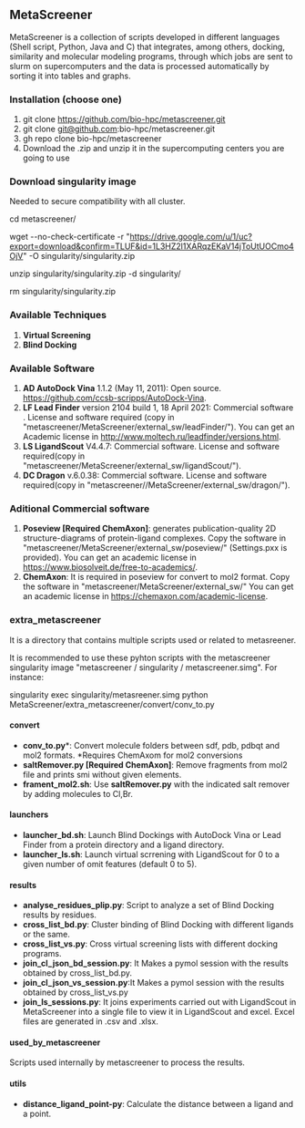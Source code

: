 ## MetaScreener
MetaScreener is a collection of scripts developed in different languages (Shell script, Python, Java and C) that integrates, among others, docking, similarity and molecular modeling programs, through which jobs are sent to slurm on supercomputers and the data is processed automatically by sorting it into tables and graphs. 

### Installation (choose one)
1. git clone https://github.com/bio-hpc/metascreener.git
2. git clone git@github.com:bio-hpc/metascreener.git
3. gh repo clone bio-hpc/metascreener
4. Download the .zip and unzip it in the supercomputing centers you are going to use 

### Download singularity image 
Needed to secure compatibility with all cluster.

cd metascreener/

wget --no-check-certificate -r "https://drive.google.com/u/1/uc?export=download&confirm=TLUF&id=1L3HZ2l1XARqzEKaV14jToUtUOCmo4OjV" -O singularity/singularity.zip

unzip singularity/singularity.zip -d singularity/

rm singularity/singularity.zip

### Available Techniques
1. **Virtual Screening**
2. **Blind Docking**

### Available Software
1. **AD AutoDock Vina** 1.1.2 (May 11, 2011):
   Open source. https://github.com/ccsb-scripps/AutoDock-Vina.                                
2. **LF Lead Finder** version 2104 build 1, 18 April 2021: 
   Commercial software . License and software required (copy in "metascreener/MetaScreener/external_sw/leadFinder/").
   You can get an Academic license in http://www.moltech.ru/leadfinder/versions.html.
3. **LS LigandScout** V4.4.7:
   Commercial software. License and software required(copy in "metascreener/MetaScreener/external_sw/ligandScout/").    
4. **DC Dragon** v.6.0.38:
   Commercial software. License and software required(copy in "metascreener//MetaScreener/external_sw/dragon/").
   
### Aditional Commercial software
1. **Poseview [Required ChemAxon]**:  generates publication-quality 2D structure-diagrams of protein-ligand complexes.
   Copy the software in "metascreener/MetaScreener/external_sw/poseview/" (Settings.pxx is provided).
   You can get an academic license in https://www.biosolveit.de/free-to-academics/.
2. **ChemAxon**: It is required in poseview for convert to mol2 format.
   Copy the software in "metascreener/MetaScreener/external_sw/"
   You can get an academic license in https://chemaxon.com/academic-license.
   
### extra_metascreener
It is a directory that contains multiple scripts used or related to metasreener. 

It is recommended to use these pyhton scripts with the metascreener singularity image "metascreener / singularity / metascreener.simg". 
For instance:

singularity exec singularity/metasreener.simg python MetaScreener/extra_metascreener/convert/conv_to.py

#### convert
- **conv_to.py***: Convert molecule folders between sdf, pdb, pdbqt and mol2 formats. *Requires ChemAxom for mol2 conversions 
- **saltRemover.py [Required ChemAxon]**: Remove fragments from mol2 file and prints smi without given elements.
- **frament_mol2.sh**: Use **saltRemover.py** with the indicated salt remover by adding molecules to Cl,Br.
#### launchers
- **launcher_bd.sh**: Launch Blind Dockings with AutoDock Vina or Lead Finder from a protein directory and a ligand directory. 
- **launcher_ls.sh**: Launch virtual scrrening with LigandScout for 0 to a given number of omit features (default 0 to 5).
#### results
- **analyse_residues_plip.py**: Script to analyze a set of Blind Docking results by residues.
- **cross_list_bd.py**: Cluster binding of Blind Docking with different ligands or the same.
- **cross_list_vs.py**: Cross virtual screening lists with different docking programs.
- **join_cl_json_bd_session.py**: It Makes a pymol session with the results obtained by cross_list_bd.py.
- **join_cl_json_vs_session.py**:It Makes a pymol session with the results obtained by cross_list_vs.py
- **join_ls_sessions.py**: It joins experiments carried out with LigandScout in MetaScreener into a single file to view it in LigandScout and excel.
 Excel files are generated in .csv and .xlsx.
#### used_by_metascreener
Scripts used internally by metascreener to process the results. 
#### utils
- **distance_ligand_point-py**: Calculate the distance between a ligand and a point.
